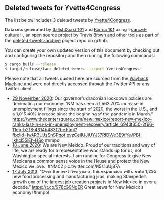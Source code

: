## Deleted tweets for Yvette4Congress

The list below includes 3 deleted tweets by
[Yvette4Congress](https://twitter.com/Yvette4Congress).



Datasets generated by [SalishCoast 161](https://twitter.com/SalishCoastA) and [Karma 161](https://twitter.com/KarmaOneSixOne)
using ✨[cancel-culture](https://github.com/travisbrown/cancel-culture)✨, an open source project by [Travis Brown](https://twitter.com/travisbrown) 
and other tools as part of the [deleted-tweets-archive](https://github.com/salcoast/deleted-tweets-archive/) project repo on github.

You can create your own updated version of this document by checking out and configuring the
repository and then running the following commands:

```bash
$ cargo build --release
$ target/release/twcc deleted-tweets --report Yvette4Congress
```

Please note that all tweets quoted here are sourced from the
[Wayback Machine](https://web.archive.org) and were not directly accessed through the Twitter API or
any Twitter client.

* [29 November 2020](https://web.archive.org/web/20201129184226/https://twitter.com/Yvette4congress/status/1333118017975173122): Our governor’s draconian lockdown policies are decimating our economy: “NM has seen a 1,563.70% increase in unemployment filings since the start of 2020, the worst in the U.S., and a 1,015.40% increase since the beginning of the pandemic in March.”  https://www.thecentersquare.com/new_mexico/report-new-mexico-ranks-last-in-u-s-in-unemployment-recovery/article_6943f350-2f66-11eb-b218-4314b483f2be.html?fbclid=IwAR3UJzSnSPqot1pvzCeiIUJiUYJS7RIDWe3E9fYeVPBI-lkhcl55iEh-HSo   #nmpol
* [18 June 2020](https://web.archive.org/web/20200618211943/https://twitter.com/Yvette4congress/status/1273722448953950210): We are New Mexico. Proud of our traditions and way of life, we are ready for a representative who stands up for us, not Washington special interests. I am running for Congress to give New Mexicans a common sense voice in the House and protect the New Mexico we love.  #NM02  pic.twitter.com/N5s1uUj87A
* [17 July 2018](https://web.archive.org/web/20180717180603/https://twitter.com/Yvette4congress/status/1019282095883993088): “Over the next five years, this expansion will create 1,295 new food processing and manufacturing jobs, making Stampede’s growth one of the largest job creation projects in New Mexico in over a decade.” https://t.co/978cG9NgER Great news for New Mexico’s economy! #nmpol
